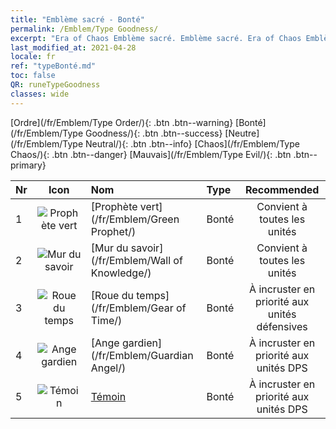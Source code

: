 ```yaml
---
title: "Emblème sacré - Bonté"
permalink: /Emblem/Type Goodness/
excerpt: "Era of Chaos Emblème sacré. Emblème sacré. Era of Chaos Emblème sacré Bonté. Era of Chaos Bonté"
last_modified_at: 2021-04-28
locale: fr
ref: "typeBonté.md"
toc: false
QR: runeTypeGoodness
classes: wide
---
```


  [Ordre](/fr/Emblem/Type Order/){: .btn .btn--warning}   [Bonté](/fr/Emblem/Type Goodness/){: .btn .btn--success}   [Neutre](/fr/Emblem/Type Neutral/){: .btn .btn--info}   [Chaos](/fr/Emblem/Type Chaos/){: .btn .btn--danger}   [Mauvais](/fr/Emblem/Type Evil/){: .btn .btn--primary} 

  |  Nr  | Icon |             Nom            |    Type    |   Recommended   |
  |:-----|:--:|:----------------------------|:-----------|:---------------:|
  | 1 | ![Prophète vert](/images/r/rune_icon_204.png) | [Prophète vert](/fr/Emblem/Green Prophet/) | Bonté | Convient à toutes les unités | 
  | 2 | ![Mur du savoir](/images/r/rune_icon_202.png) | [Mur du savoir](/fr/Emblem/Wall of Knowledge/) | Bonté | Convient à toutes les unités | 
  | 3 | ![Roue du temps](/images/r/rune_icon_205.png) | [Roue du temps](/fr/Emblem/Gear of Time/) | Bonté | À incruster en priorité aux unités défensives | 
  | 4 | ![Ange gardien](/images/r/rune_icon_203.png) | [Ange gardien](/fr/Emblem/Guardian Angel/) | Bonté | À incruster en priorité aux unités DPS | 
  | 5 | ![Témoin](/images/r/rune_icon_201.png) | [Témoin](/fr/Emblem/Witness/) | Bonté | À incruster en priorité aux unités DPS | 
